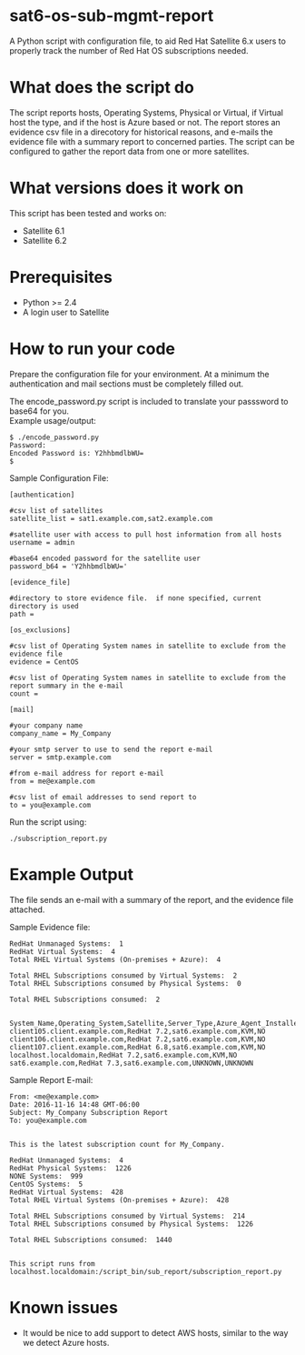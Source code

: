 # sat6-os-sub-mgmt-report
A Python script with configuration file, to aid Red Hat Satellite 6.x users to properly track the number of Red Hat OS subscriptions needed.  

# What does the script do

The script reports hosts, Operating Systems, Physical or Virtual, if Virtual host the type, and if the host is Azure based or not.  The report stores an evidence csv file in a direcotory for historical reasons, and e-mails the evidence file with a summary report to concerned parties.  The script can be configured to gather the report data from one or more satellites.  

# What versions does it work on

This script has been tested and works on:

* Satellite 6.1
* Satellite 6.2

# Prerequisites

* Python >= 2.4
* A login user to Satellite

# How to run your code

Prepare the configuration file for your environment.  At a minimum the authentication and mail sections must be completely filled out.  

The encode_password.py script is included to translate your passsword to base64 for you.  
Example usage/output:

~~~
$ ./encode_password.py 
Password: 
Encoded Password is: Y2hhbmdlbWU=
$
~~~

Sample Configuration File:

~~~
[authentication]

#csv list of satellites
satellite_list = sat1.example.com,sat2.example.com

#satellite user with access to pull host information from all hosts
username = admin

#base64 encoded password for the satellite user
password_b64 = 'Y2hhbmdlbWU='

[evidence_file]

#directory to store evidence file.  if none specified, current directory is used
path = 

[os_exclusions]

#csv list of Operating System names in satellite to exclude from the evidence file
evidence = CentOS

#csv list of Operating System names in satellite to exclude from the report summary in the e-mail
count =

[mail]

#your company name
company_name = My_Company

#your smtp server to use to send the report e-mail
server = smtp.example.com

#from e-mail address for report e-mail
from = me@example.com

#csv list of email addresses to send report to
to = you@example.com
~~~

Run the script using:

~~~
./subscription_report.py
~~~

# Example Output

The file sends an e-mail with a summary of the report, and the evidence file attached.  

Sample Evidence file:

~~~
RedHat Unmanaged Systems:  1
RedHat Virtual Systems:  4
Total RHEL Virtual Systems (On-premises + Azure):  4

Total RHEL Subscriptions consumed by Virtual Systems:  2
Total RHEL Subscriptions consumed by Physical Systems:  0

Total RHEL Subscriptions consumed:  2


System_Name,Operating_System,Satellite,Server_Type,Azure_Agent_Installed
client105.client.example.com,RedHat 7.2,sat6.example.com,KVM,NO
client106.client.example.com,RedHat 7.2,sat6.example.com,KVM,NO
client107.client.example.com,RedHat 6.8,sat6.example.com,KVM,NO
localhost.localdomain,RedHat 7.2,sat6.example.com,KVM,NO
sat6.example.com,RedHat 7.3,sat6.example.com,UNKNOWN,UNKNOWN

~~~

Sample Report E-mail:

~~~
From: <me@example.com>
Date: 2016-11-16 14:48 GMT-06:00
Subject: My_Company Subscription Report
To: you@example.com


This is the latest subscription count for My_Company.

RedHat Unmanaged Systems:  4
RedHat Physical Systems:  1226
NONE Systems:  999
CentOS Systems:  5
RedHat Virtual Systems:  428
Total RHEL Virtual Systems (On-premises + Azure):  428

Total RHEL Subscriptions consumed by Virtual Systems:  214
Total RHEL Subscriptions consumed by Physical Systems:  1226

Total RHEL Subscriptions consumed:  1440


This script runs from localhost.localdomain:/script_bin/sub_report/subscription_report.py
~~~

# Known issues

* It would be nice to add support to detect AWS hosts, similar to the way we detect Azure hosts.   
